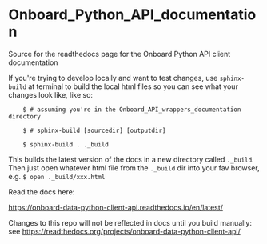 # Onboard_Python_API_documentation

Source for the readthedocs page for the Onboard Python API client documentation

If you're trying to develop locally and want to test changes, use `sphinx-build` at terminal to build the local html files so you can see what your changes look like, like so: 

```shell
	$ # assuming you're in the Onboard_API_wrappers_documentation directory

	$ # sphinx-build [sourcedir] [outputdir]

	$ sphinx-build . ._build
```

This builds the latest version of the docs in a new directory called `._build`. Then just open whatever html file from the `._build` dir into your fav browser, e.g. `$ open ._build/xxx.html`

Read the docs here:

https://onboard-data-python-client-api.readthedocs.io/en/latest/

Changes to this repo will not be reflected in docs until you build manually: see https://readthedocs.org/projects/onboard-data-python-client-api/